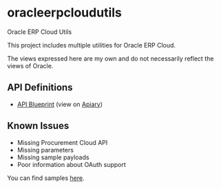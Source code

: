 # oracleerpcloudutils
Oracle ERP Cloud Utils

This project includes multiple utilities for Oracle ERP Cloud.

The views expressed here are my own and do not necessarily reflect the views of Oracle.

## API Definitions

* [API Blueprint](https://github.com/fribeiro1/oracleerpcloudutils/tree/master/API%20Definitions/REST%20API%20API%20Blueprint.apib) (view on [Apiary](https://oracleerpcloudrestapi.docs.apiary.io/))

## Known Issues

* Missing Procurement Cloud API
* Missing parameters
* Missing sample payloads
* Poor information about OAuth support

You can find samples [here](https://simplesassim.wordpress.com/tag/oracle-erp-cloud/).
